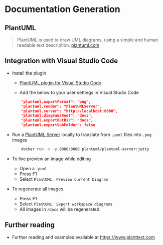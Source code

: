 # Documentation Generation

## PlantUML

> PlantUML is used to draw UML diagrams, using a simple and human readable text description. [plantuml.com](https://plantuml.com/)

## Integration with Visual Studio Code

- Install the plugin
    - [PlantUML plugin for Visual Studio Code](https://marketplace.visualstudio.com/items?itemName=jebbs.plantuml)

    - Add the below to your user settings in Visual Studio Code

    ```json
        "plantuml.exportFormat": "png",
        "plantuml.render": "PlantUMLServer",
        "plantuml.server": "http://localhost:8080",
        "plantuml.diagramsRoot": "docs",
        "plantuml.exportOutDir": "docs",
        "plantuml.exportSubFolder": false
    ```

- Run a [PlantUML Server](https://github.com/plantuml/plantuml-server) locally to translate from `.puml` files into `.png` images

    ```sh
        docker run -d -p 8080:8080 plantuml/plantuml-server:jetty
    ```

- To live preview an image while editing
    - Open a `.puml`
    - Press F1
    - Select `PlantUML: Preview Current Diagram`

- To regenerate all images
    - Press F1
    - Select `PlantUML: Export workspace diagrams`
    - All images in `/docs` will be regenerated

## Further reading

- Further reading and examples available at <https://www.planttext.com>
